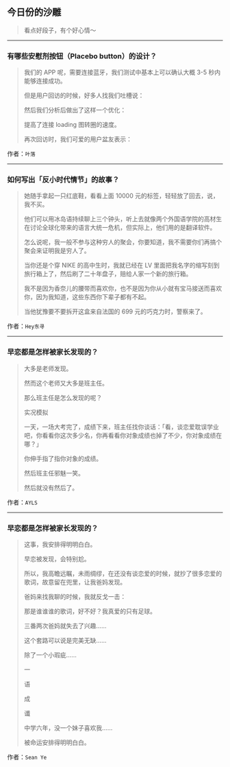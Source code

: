 ## 今日份的沙雕

> 看点好段子，有个好心情～


 
---

### 有哪些安慰剂按钮（Placebo button）的设计？

> 我们的 APP 呢，需要连接蓝牙，我们测试中基本上可以确认大概 3-5 秒内能够连接成功。
> 
> 但是用户回访的时候，好多人找我们吐槽说：
> 
> 然后我们分析后做出了这样一个优化：
> 
> 提高了连接 loading 图转圈的速度。
> 
> 再次回访时，我们可爱的用户盆友表示：


作者：`叶落`

---

### 如何写出「反小时代情节」的故事？

> 她随手拿起一只红底鞋，看看上面 10000 元的标签，轻轻放了回去，说，我不买。
> 
> 他们可以用冰岛语持续聊上三个钟头，听上去就像两个外国语学院的高材生在讨论全球化带来的语言大统一危机，但实际上，他们用的是翻译软件。
> 
> 怎么说呢，我一般不参与这种穷人的聚会，你要知道，我不需要你们再搞个聚会来证明我是穷人了。
> 
> 当你还是个穿 NIKE 的高中生时，我就已经在 LV 里面把我名字的缩写刻到旅行箱上了，然后刷了二十年盘子，赔给人家一个新的旅行箱。
> 
> 我不是因为香奈儿的腰带而喜欢你，也不是因为你从小就有宝马接送而喜欢你，因为我知道，这些东西你下辈子都有不起。
> 
> 当他犹豫要不要拆开这盒来自法国的 699 元的巧克力时，警察来了。


作者：`Hey东寻`

---

### 早恋都是怎样被家长发现的？

> 大多是老师发现。
> 
> 然而这个老师又大多是班主任。
> 
> 那么班主任是怎么发现的呢？
> 
> 实况模拟
> 
> 一天，一场大考完了，成绩下来，班主任找你谈话：「看，谈恋爱耽误学业吧，你看看你这次多少名，你再看看你对象成绩也掉了不少，你对象成绩在哪？」
> 
> 你伸手指了指你对象的成绩。
> 
> 然后班主任邪魅一笑。
> 
> 然后就没有然后了。


作者：`AYLS`

---

### 早恋都是怎样被家长发现的？

> 这事，我安排得明明白白。
> 
> 早恋被发现，会特别尬。
> 
> 所以，我高瞻远瞩，未雨绸缪，在还没有谈恋爱的时候，就抄了很多恋爱的歌词，故意留在兜里，让我爸妈发现。
> 
> 爸妈来找我聊的时候，我就反戈一击：
> 
> 那是谁谁谁的歌词，好不好？我真爱的只有足球。
> 
> 三番两次爸妈就失去了兴趣……
> 
> 这个套路可以说是完美无缺……
> 
> 除了一个小瑕疵……
> 
> 一
> 
> 语
> 
> 成
> 
> 谶
> 
> 中学六年，没一个妹子喜欢我……
> 
> 被命运安排得明明白白。


作者：`Sean Ye`